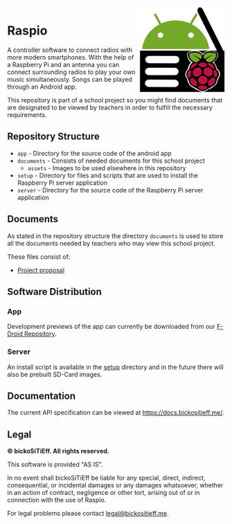 <img align="right" src="documents/assets/raspio.png" height="200" width="200">

# Raspio

A controller software to connect radios with more modern smartphones. With the help of a Raspberry Pi and an antenna you can connect surrounding radios to play your own music simultaneously. Songs can be played through an Android app.

This repository is part of a school project so you might find documents that are designated to be viewed by teachers in order to fulfill the necessary requirements.

## Repository Structure

* `app` - Directory for the source code of the android app
* `documents` - Consists of needed documents for this school project
  * `assets` - Images to be used elsewhere in this repository
* `setup` - Directory for files and scripts that are used to install the Raspberry Pi server application
* `server` - Directory for the source code of the Raspberry Pi server application

## Documents

As stated in the repository structure the directory `documents` is used to store all the documents needed by teachers who may view this school project.

These files consist of: 

* [Project proposal](documents/Raspio%20Projektantrag.pdf)

## Software Distribution

### App

Development previews of the app can currently be downloaded from our [F-Droid Repository](https://fdroid.bickositieff.me/repo/).

### Server

An install script is available in the [setup](setup) directory and in the future there will also be prebuilt SD-Card images.

## Documentation

The current API specification can be viewed at https://docs.bickositieff.me/.

## Legal

**© bickoSiTiEff. All rights reserved.**

This software is provided "AS IS".

In no event shall bickoSiTiEff be liable for any special, direct, indirect, consequential, or incidental damages or any damages whatsoever, whether in an action of contract, negligence or other tort, arising out of or in connection with the use of Raspio.

For legal problems please contact legal@bickositieff.me.

